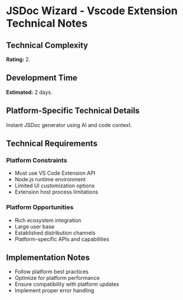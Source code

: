 # JSDoc Wizard - Vscode Extension Technical Notes

## Technical Complexity
**Rating:** 2.

## Development Time
**Estimated:** 2 days.

## Platform-Specific Technical Details
Instant JSDoc generator using AI and code context.

## Technical Requirements

### Platform Constraints
- Must use VS Code Extension API
- Node.js runtime environment
- Limited UI customization options
- Extension host process limitations

### Platform Opportunities
- Rich ecosystem integration
- Large user base
- Established distribution channels
- Platform-specific APIs and capabilities

## Implementation Notes
- Follow platform best practices
- Optimize for platform performance
- Ensure compatibility with platform updates
- Implement proper error handling
